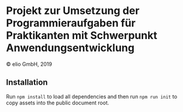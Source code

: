 # Projekt zur Umsetzung der Programmieraufgaben für Praktikanten mit Schwerpunkt Anwendungsentwicklung
© elio GmbH, 2019

## Installation

Run `npm install` to load all dependencies and then run `npm run init` to copy assets into the public document root. 
